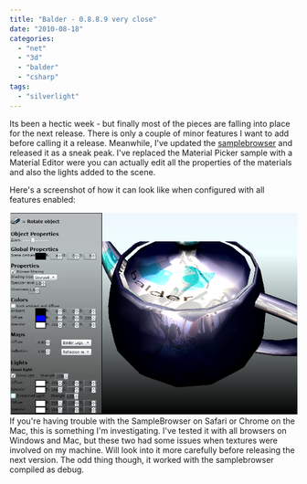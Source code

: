 ```yaml
---
title: "Balder - 0.8.8.9 very close"
date: "2010-08-18"
categories: 
  - "net"
  - "3d"
  - "balder"
  - "csharp"
tags: 
  - "silverlight"
---
```


Its been a hectic week - but finally most of the pieces are falling into place for the next release. There is only a couple of minor features I want to add before calling it a release. Meanwhile, I've updated the [samplebrowser](/Balder/SampleBrowser/TestPage.html) and released it as a sneak peak. I've replaced the Material Picker sample with a Material Editor were you can actually edit all the properties of the materials and also the lights added to the scene.

Here's a screenshot of how it can look like when configured with all features enabled:

[![Balder_0_8_8_9_Preview](images/Balder_0_8_8_9_Preview.png)](http://localhost:8080/wp-content/2010/08/Balder_0_8_8_9_Preview.png) If you're having trouble with the SampleBrowser on Safari or Chrome on the Mac, this is something I'm investigating. I've tested it with all browsers on Windows and Mac, but these two had some issues when textures were involved on my machine. Will look into it more carefully before releasing the next version. The odd thing though, it worked with the samplebrowser compiled as debug.
